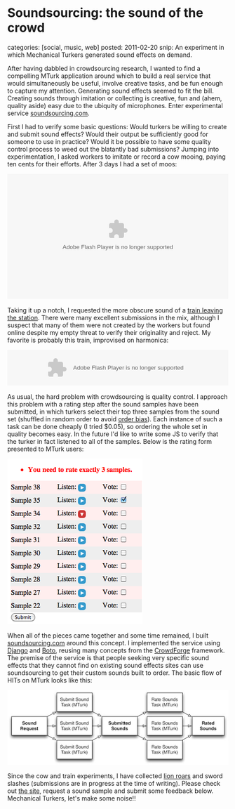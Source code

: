 Soundsourcing: the sound of the crowd
=====================================
categories: [social, music, web]
posted: 2011-02-20
snip: An experiment in which Mechanical Turkers generated sound effects on demand.



After having dabbled in crowdsourcing research, I wanted to find a
compelling MTurk application around which to build a real service that
would simultaneously be useful, involve creative tasks, and be fun
enough to capture my attention. Generating sound effects seemed to fit
the bill. Creating sounds through imitation or collecting is creative,
fun and (ahem, quality aside) easy due to the ubiquity of microphones.
Enter experimental service [soundsourcing.com][]. 

First I had to verify some basic questions: Would turkers be willing to
create and submit sound effects? Would their output be sufficiently good
for someone to use in practice? Would it be possible to have some
quality control process to weed out the blatantly bad submissions?
Jumping into experimentation, I asked workers to imitate or record a cow
mooing, paying ten cents for their efforts. After 3 days I had a set of
moos:

<object height="285" width="100%"><param name="movie"
  value="http://player.soundcloud.com/player.swf?url=http%3A%2F%2Fapi.soundcloud.com%2Fplaylists%2F527826&amp;show_comments=false&amp;auto_play=false&amp;show_playcount=true&amp;show_artwork=true&amp;color=ff7700"></param><param
  name="allowscriptaccess" value="always"></param> <embed
  allowscriptaccess="always" height="285"
  src="http://player.soundcloud.com/player.swf?url=http%3A%2F%2Fapi.soundcloud.com%2Fplaylists%2F527826&amp;show_comments=false&amp;auto_play=false&amp;show_playcount=true&amp;show_artwork=true&amp;color=ff7700"
  type="application/x-shockwave-flash" width="100%"></embed></object>

Taking it up a notch, I requested the more obscure sound of a 
[train leaving the station][]. There were many excellent submissions in
the mix, although I suspect that many of them were not created by the
workers but found online despite my empty threat to verify their
originality and reject. My favorite is probably this train, improvised
on harmonica: 

<object height="81" width="100%"><param name="movie" value="http://player.soundcloud.com/player.swf?url=http%3A%2F%2Fapi.soundcloud.com%2Ftracks%2F9563151"></param><param name="allowscriptaccess" value="always"></param> <embed allowscriptaccess="always" height="81" src="http://player.soundcloud.com/player.swf?url=http%3A%2F%2Fapi.soundcloud.com%2Ftracks%2F9563151" type="application/x-shockwave-flash" width="100%"></embed></object>

As usual, the hard problem with crowdsourcing is quality control. I
approach this problem with a rating step after the sound samples have
been submitted, in which turkers select their top three samples from the
sound set (shuffled in random order to avoid [order bias][]). Each
instance of such a task can be done cheaply (I tried $0.05), so ordering
the whole set in quality becomes easy. In the future I'd like to write
some JS to verify that the turker in fact listened to all of the
samples. Below is the rating form presented to MTurk users:

![image][] 

When all of the pieces came together and some time remained, I built
[soundsourcing.com][] around this concept. I implemented the service
using [Django][] and [Boto][], reusing many concepts from the
[CrowdForge][] framework. The premise of the service is that people
seeking very specific sound effects that they cannot find on existing
sound effects sites can use soundsourcing to get their custom sounds
built to order. The basic flow of HITs on MTurk looks like this:

![image][1] 

Since the cow and train experiments, I have collected [lion roars][] and
sword slashes (submissions are in progress at the time of writing).
Please check out [the site][soundsourcing.com], request a sound sample
and submit some feedback below. Mechanical Turkers, let's make some
noise!!

  [soundsourcing.com]: http://soundsourcing.com
  [train leaving the station]: http://soundcloud.com/borismus/sets/turkish-trains-leaving-the-station/
  [order bias]: http://www.jstor.org/pss/3151704
  [image]: turk-rate.png
  [Django]: http://www.djangoproject.com/
  [Boto]: http://code.google.com/p/boto/
  [CrowdForge]: /crowdforge
  [1]: soundsourcing.jpg
  [lion roars]: http://soundsourcing.com/set/a-lion-roaring/


